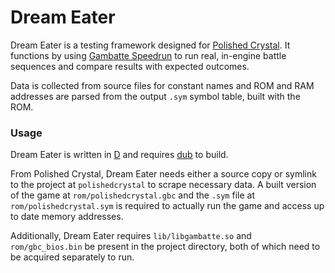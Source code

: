 # Dream Eater
Dream Eater is a testing framework designed for [Polished Crystal](https://github.com/Rangi42/polishedcrystal).
It functions by using [Gambatte Speedrun](https://github.com/pokemon-speedrunning/gambatte-speedrun) to run real, in-engine battle sequences and compare results with expected outcomes.

Data is collected from source files for constant names and ROM and RAM addresses are parsed from the output `.sym` symbol table, built with the ROM.

### Usage
Dream Eater is written in [D](https://dlang.org/) and requires [dub](https://dub.pm/) to build.

From Polished Crystal, Dream Eater needs either a source copy or symlink to the project at `polishedcrystal` to scrape necessary data. A built version of the game at `rom/polishedcrystal.gbc` and the `.sym` file at `rom/polishedcrystal.sym` is required to actually run the game and access up to date memory addresses.

Additionally, Dream Eater requires `lib/libgambatte.so` and `rom/gbc_bios.bin` be present in the project directory, both of which need to be acquired separately to run.
